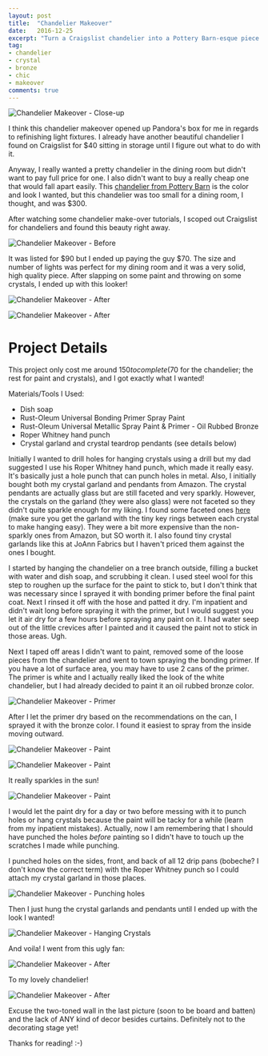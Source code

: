 ```yaml
---
layout: post
title:  "Chandelier Makeover"
date:   2016-12-25
excerpt: "Turn a Craigslist chandelier into a Pottery Barn-esque piece for really cheap!"
tag:
- chandelier
- crystal
- bronze
- chic
- makeover
comments: true
---
```


![Chandelier Makeover - Close-up](../assets/img/chandelier/chand_after1.jpg)

I think this chandelier makeover opened up Pandora's box for me in regards to refinishing light fixtures. I already have another beautiful chandelier I found on Craigslist for $40 sitting in storage until I figure out what to do with it.

Anyway, I really wanted a pretty chandelier in the dining room but didn't want to pay full price for one. I also didn't want to buy a really cheap one that would fall apart easily. This <a href="http://www.potterybarn.com/products/paige-metal-crystal-chandelier/?pkey=cchandeliers&&cchandeliers" target="_blank">chandelier from Pottery Barn</a> is the color and look I wanted, but this chandelier was too small for a dining room, I thought, and was $300.

After watching some chandelier make-over tutorials, I scoped out Craigslist for chandeliers and found this beauty right away.

![Chandelier Makeover - Before](../assets/img/chandelier/chand_before1.jpg)

It was listed for $90 but I ended up paying the guy $70. The size and number of lights was perfect for my dining room and it was a very solid, high quality piece. After slapping on some paint and throwing on some crystals, I ended up with this looker!

![Chandelier Makeover - After](../assets/img/chandelier/chand_after2.jpg)

![Chandelier Makeover - After](../assets/img/chandelier/chand_after3.jpg)


# Project Details

This project only cost me around $150 to complete ($70 for the chandelier; the rest for paint and crystals), and I got exactly what I wanted!

Materials/Tools I Used:
* Dish soap
* Rust-Oleum Universal Bonding Primer Spray Paint
* Rust-Oleum Universal Metallic Spray Paint & Primer - Oil Rubbed Bronze
* Roper Whitney hand punch
* Crystal garland and crystal teardrop pendants (see details below)

Initially I wanted to drill holes for hanging crystals using a drill but my dad suggested I use his Roper Whitney hand punch, which made it really easy. It's basically just a hole punch that can punch holes in metal. Also, I initially bought both my crystal garland and pendants from Amazon. The crystal pendants are actually glass but are still faceted and very sparkly. However, the crystals on the garland (they were also glass) were not faceted so they didn't quite sparkle enough for my liking. I found some faceted ones <a href="http://crystalplace.com/" target="_blank">here</a> (make sure you get the garland with the tiny key rings between each crystal to make hanging easy). They were a bit more expensive than the non-sparkly ones from Amazon, but SO worth it. I also found tiny crystal garlands like this at JoAnn Fabrics but I haven't priced them against the ones I bought.

I started by hanging the chandelier on a tree branch outside, filling a bucket with water and dish soap, and scrubbing it clean. I used steel wool for this step to roughen up the surface for the paint to stick to, but I don't think that was necessary since I sprayed it with bonding primer before the final paint coat. Next I rinsed it off with the hose and patted it dry. I'm inpatient and didn't wait long before spraying it with the primer, but I would suggest you let it air dry for a few hours before spraying any paint on it. I had water seep out of the little crevices after I painted and it caused the paint not to stick in those areas. Ugh.

Next I taped off areas I didn't want to paint, removed some of the loose pieces from the chandelier and went to town spraying the bonding primer. If you have a lot of surface area, you may have to use 2 cans of the primer. The primer is white and I actually really liked the look of the white chandelier, but I had already decided to paint it an oil rubbed bronze color.

![Chandelier Makeover - Primer](../assets/img/chandelier/chand_process1.jpg)

After I let the primer dry based on the recommendations on the can, I sprayed it with the bronze color. I found it easiest to spray from the inside moving outward.

![Chandelier Makeover - Paint](../assets/img/chandelier/chand_process2.jpg)

![Chandelier Makeover - Paint](../assets/img/chandelier/chand_process3.jpg)

 It really sparkles in the sun!

![Chandelier Makeover - Paint](../assets/img/chandelier/chand_process4.jpg)

I would let the paint dry for a day or two before messing with it to punch holes or hang crystals because the paint will be tacky for a while (learn from my inpatient mistakes). Actually, now I am remembering that I should have punched the holes *before* painting so I didn't have to touch up the scratches I made while punching.

I punched holes on the sides, front, and back of all 12 drip pans (bobeche? I don't know the correct term) with the Roper Whitney punch so I could attach my crystal garland in those places.

![Chandelier Makeover - Punching holes](../assets/img/chandelier/chand_process5.jpg)

Then I just hung the crystal garlands and pendants until I ended up with the look I wanted!

![Chandelier Makeover - Hanging Crystals](../assets/img/chandelier/chand_process6.jpg)

And voila! I went from this ugly fan:

![Chandelier Makeover - After](../assets/img/chandelier/chand_before2.jpg)

To my lovely chandelier!

![Chandelier Makeover - After](../assets/img/chandelier/chand_after4.jpg)

Excuse the two-toned wall in the last picture (soon to be board and batten) and the lack of ANY kind of decor besides curtains. Definitely not to the decorating stage yet!

Thanks for reading!  :-)
